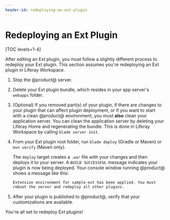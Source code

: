 ```yaml
---
header-id: redeploying-an-ext-plugin
---
```


# Redeploying an Ext Plugin

[TOC levels=1-4]

After editing an Ext plugin, you must follow a slightly different process to
redeploy your Ext plugin. This section assumes you're redeploying an Ext plugin
in Liferay Workspace.

1.  Stop the @product@ server. 

2.  Delete your Ext plugin bundle, which resides in your app server's `webapps`
    folder.

3.  (Optional) If you removed part(s) of your plugin, if there are changes to
    your plugin that can affect plugin deployment, or if you want to start with
    a clean @product@ environment, you must **also** clean your application
    server. You can clean the application server by deleting your Liferay Home
    and regenerating the bundle. This is done in Liferay Workspace by calling
    `blade server init`.

4.  From your Ext plugin root folder, run `blade deploy` (Gradle or Maven) or
    `mvn verify` (Maven only).

    The `deploy` target creates a `.war` file with your changes and then deploys
    it to your server. A `BUILD SUCCESSFUL` message indicates your plugin is now
    being deployed. Your console window running @product@ shows a message
    like this:

    ```bash
    Extension environment for sample-ext has been applied. You must
    reboot the server and redeploy all other plugins.
    ```

5.  After your plugin is published to @product@, verify that your customizations
    are available.

You're all set to redeploy Ext plugins!
